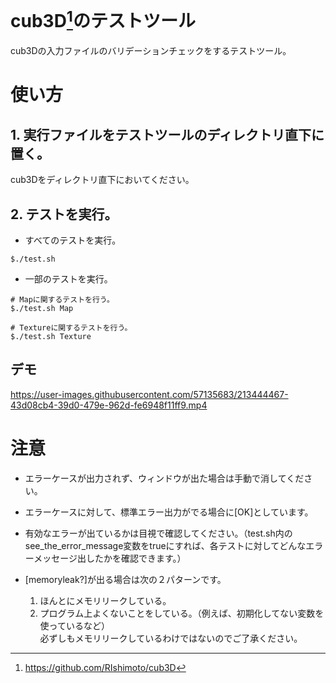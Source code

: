 
# cub3D[^1]のテストツール
cub3Dの入力ファイルのバリデーションチェックをするテストツール。

[^1]:https://github.com/RIshimoto/cub3D

# 使い方
## 1. 実行ファイルをテストツールのディレクトリ直下に置く。 
cub3Dをディレクトリ直下においてください。

## 2. テストを実行。 
- すべてのテストを実行。
```
$./test.sh
```
- 一部のテストを実行。
```
# Mapに関するテストを行う。
$./test.sh Map

# Textureに関するテストを行う。
$./test.sh Texture
```

## デモ
https://user-images.githubusercontent.com/57135683/213444467-43d08cb4-39d0-479e-962d-fe6948f11ff9.mp4

# 注意 
- エラーケースが出力されず、ウィンドウが出た場合は手動で消してください。  
- エラーケースに対して、標準エラー出力がでる場合に[OK]としています。
- 有効なエラーが出ているかは目視で確認してください。（test.sh内のsee_the_error_message変数をtrueにすれば、各テストに対してどんなエラーメッセージ出したかを確認できます。）

- [memoryleak?]が出る場合は次の２パターンです。  
  1. ほんとにメモリリークしている。  
  2. プログラム上よくないことをしている。（例えば、初期化してない変数を使っているなど）  
必ずしもメモリリークしているわけではないのでご了承ください。   
